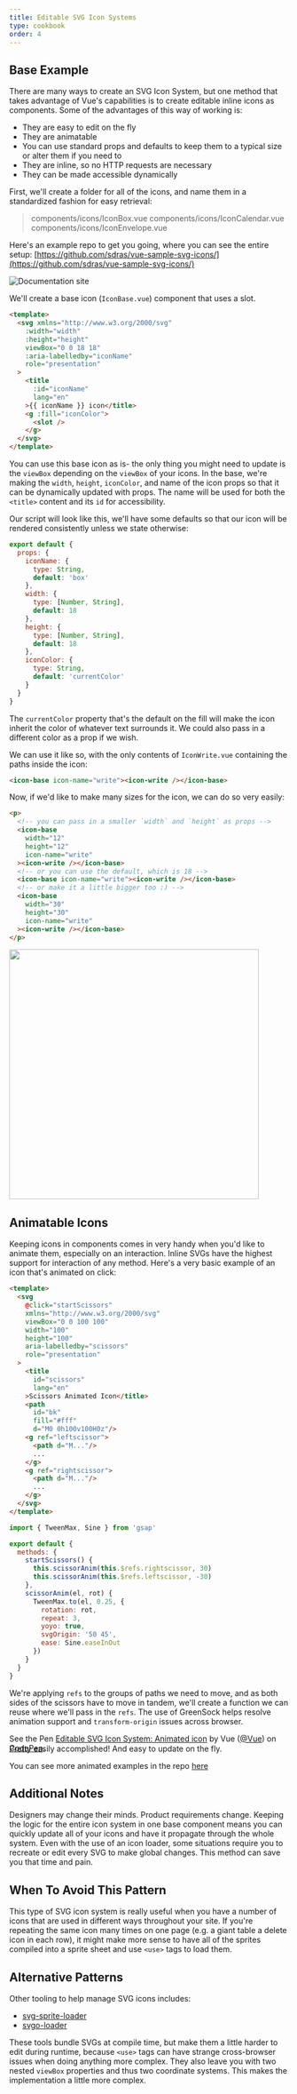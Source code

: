 ```yaml
---
title: Editable SVG Icon Systems
type: cookbook
order: 4
---
```


## Base Example

There are many ways to create an SVG Icon System, but one method that takes advantage of Vue's capabilities is to create editable inline icons as components. Some of the advantages of this way of working is:

* They are easy to edit on the fly
* They are animatable
* You can use standard props and defaults to keep them to a typical size or alter them if you need to
* They are inline, so no HTTP requests are necessary
* They can be made accessible dynamically

First, we'll create a folder for all of the icons, and name them in a standardized fashion for easy retrieval:

> components/icons/IconBox.vue
> components/icons/IconCalendar.vue
> components/icons/IconEnvelope.vue

Here's an example repo to get you going, where you can see the entire setup: [https://github.com/sdras/vue-sample-svg-icons/](https://github.com/sdras/vue-sample-svg-icons/)

![Documentation site](https://s3-us-west-2.amazonaws.com/s.cdpn.io/28963/screendocs.jpg 'Docs demo')

We'll create a base icon (`IconBase.vue`) component that uses a slot.

```html
<template>
  <svg xmlns="http://www.w3.org/2000/svg"
    :width="width"
    :height="height"
    viewBox="0 0 18 18"
    :aria-labelledby="iconName"
    role="presentation"
  >
    <title
      :id="iconName"
      lang="en"
    >{{ iconName }} icon</title>
    <g :fill="iconColor">
      <slot />
    </g>
  </svg>
</template>
```

You can use this base icon as is- the only thing you might need to update is the `viewBox` depending on the `viewBox` of your icons. In the base, we're making the `width`, `height`, `iconColor`, and name of the icon props so that it can be dynamically updated with props. The name will be used for both the `<title>` content and its `id` for accessibility.

Our script will look like this, we'll have some defaults so that our icon will be rendered consistently unless we state otherwise:

```js
export default {
  props: {
    iconName: {
      type: String,
      default: 'box'
    },
    width: {
      type: [Number, String],
      default: 18
    },
    height: {
      type: [Number, String],
      default: 18
    },
    iconColor: {
      type: String,
      default: 'currentColor'
    }
  }
}
```

The `currentColor` property that's the default on the fill will make the icon inherit the color of whatever text surrounds it. We could also pass in a different color as a prop if we wish.

We can use it like so, with the only contents of `IconWrite.vue` containing the paths inside the icon:

```html
<icon-base icon-name="write"><icon-write /></icon-base>
```

Now, if we'd like to make many sizes for the icon, we can do so very easily:

```html
<p>
  <!-- you can pass in a smaller `width` and `height` as props -->
  <icon-base
    width="12"
    height="12"
    icon-name="write"
  ><icon-write /></icon-base>
  <!-- or you can use the default, which is 18 -->
  <icon-base icon-name="write"><icon-write /></icon-base>
  <!-- or make it a little bigger too :) -->
  <icon-base
    width="30"
    height="30"
    icon-name="write"
  ><icon-write /></icon-base>
</p>
```

<img src="https://s3-us-west-2.amazonaws.com/s.cdpn.io/28963/Screen%20Shot%202018-01-01%20at%204.51.40%20PM.png" width="450" />

## Animatable Icons

Keeping icons in components comes in very handy when you'd like to animate them, especially on an interaction. Inline SVGs have the highest support for interaction of any method. Here's a very basic example of an icon that's animated on click:

```html
<template>
  <svg
    @click="startScissors"
    xmlns="http://www.w3.org/2000/svg"
    viewBox="0 0 100 100"
    width="100"
    height="100"
    aria-labelledby="scissors"
    role="presentation"
  >
    <title
      id="scissors"
      lang="en"
    >Scissors Animated Icon</title>
    <path
      id="bk"
      fill="#fff"
      d="M0 0h100v100H0z"/>
    <g ref="leftscissor">
      <path d="M..."/>
      ...
    </g>
    <g ref="rightscissor">
      <path d="M..."/>
      ...
    </g>
  </svg>
</template>
```

```js
import { TweenMax, Sine } from 'gsap'

export default {
  methods: {
    startScissors() {
      this.scissorAnim(this.$refs.rightscissor, 30)
      this.scissorAnim(this.$refs.leftscissor, -30)
    },
    scissorAnim(el, rot) {
      TweenMax.to(el, 0.25, {
        rotation: rot,
        repeat: 3,
        yoyo: true,
        svgOrigin: '50 45',
        ease: Sine.easeInOut
      })
    }
  }
}
```

We're applying `refs` to the groups of paths we need to move, and as both sides of the scissors have to move in tandem, we'll create a function we can reuse where we'll pass in the `refs`. The use of GreenSock helps resolve animation support and `transform-origin` issues across browser.

<p data-height="300" data-theme-id="0" data-slug-hash="dJRpgY" data-default-tab="result" data-user="Vue" data-embed-version="2" data-pen-title="Editable SVG Icon System: Animated icon" class="codepen">See the Pen <a href="https://codepen.io/team/Vue/pen/dJRpgY/">Editable SVG Icon System: Animated icon</a> by Vue (<a href="https://codepen.io/Vue">@Vue</a>) on <a href="https://codepen.io">CodePen</a>.</p><script async src="https://production-assets.codepen.io/assets/embed/ei.js"></script>

<p style="margin-top:-30px">Pretty easily accomplished! And easy to update on the fly.</p>

You can see more animated examples in the repo [here](https://github.com/sdras/vue-sample-svg-icons/)

## Additional Notes

Designers may change their minds. Product requirements change. Keeping the logic for the entire icon system in one base component means you can quickly update all of your icons and have it propagate through the whole system. Even with the use of an icon loader, some situations require you to recreate or edit every SVG to make global changes. This method can save you that time and pain.

## When To Avoid This Pattern

This type of SVG icon system is really useful when you have a number of icons that are used in different ways throughout your site. If you're repeating the same icon many times on one page (e.g. a giant table a delete icon in each row), it might make more sense to have all of the sprites compiled into a sprite sheet and use `<use>` tags to load them.

## Alternative Patterns

Other tooling to help manage SVG icons includes:

* [svg-sprite-loader](https://github.com/kisenka/svg-sprite-loader)
* [svgo-loader](https://github.com/rpominov/svgo-loader)

These tools bundle SVGs at compile time, but make them a little harder to edit during runtime, because `<use>` tags can have strange cross-browser issues when doing anything more complex. They also leave you with two nested `viewBox` properties and thus two coordinate systems. This makes the implementation a little more complex.
